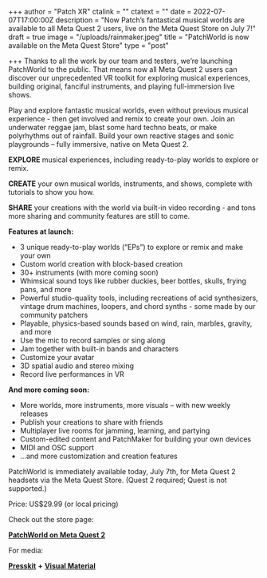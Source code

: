+++
author = "Patch XR"
ctalink = ""
ctatext = ""
date = 2022-07-07T17:00:00Z
description = "Now Patch’s fantastical musical worlds are available to all Meta Quest 2 users, live on the Meta Quest Store on July 7!"
draft = true
image = "/uploads/rainmaker.jpeg"
title = "PatchWorld is now available on the Meta Quest Store"
type = "post"

+++
Thanks to all the work by our team and testers, we’re launching PatchWorld to the public. That means now all Meta Quest 2 users can discover our unprecedented VR toolkit for exploring musical experiences, building original, fanciful instruments, and playing full-immersion live shows.

Play and explore fantastic musical worlds, even without previous musical experience - then get involved and remix to create your own. Join an underwater reggae jam, blast some hard techno beats, or make polyrhythms out of rainfall. Build your own reactive stages and sonic playgrounds – fully immersive, native on Meta Quest 2.

**EXPLORE** musical experiences, including ready-to-play worlds to explore or remix.

**CREATE** your own musical worlds, instruments, and shows, complete with tutorials to show you how.

**SHARE** your creations with the world via built-in video recording - and tons more sharing and community features are still to come.

**Features at launch:**

* 3 unique ready-to-play worlds (“EPs”) to explore or remix and make your own
* Custom world creation with block-based creation
* 30+ instruments (with more coming soon)
* Whimsical sound toys like rubber duckies, beer bottles, skulls, frying pans, and more
* Powerful studio-quality tools, including recreations of acid synthesizers, vintage drum machines, loopers, and chord synths - some made by our community patchers
* Playable, physics-based sounds based on wind, rain, marbles, gravity, and more
* Use the mic to record samples or sing along
* Jam together with built-in bands and characters
* Customize your avatar
* 3D spatial audio and stereo mixing
* Record live performances in VR

**And more coming soon:**

* More worlds, more instruments, more visuals – with new weekly releases
* Publish your creations to share with friends
* Multiplayer live rooms for jamming, learning, and partying
* Custom-edited content and PatchMaker for building your own devices
* MIDI and OSC support
* ...and more customization and creation features

PatchWorld is immediately available today, July 7th, for Meta Quest 2 headsets via the Meta Quest Store. (Quest 2 required; Quest is not supported.)

Price: US$29.99 (or local pricing)

Check out the store page:

[**PatchWorld on Meta Quest 2**](https://www.oculus.com/experiences/quest/3715150718552632/)

For media:

[**Presskit**](https://patchxr.com/presskit/) **+** [**Visual Material**](https://drive.google.com/drive/folders/1sSQT_Hk-9xOzmsTqDZR1lFi68K6cVI8i?usp=sharing)